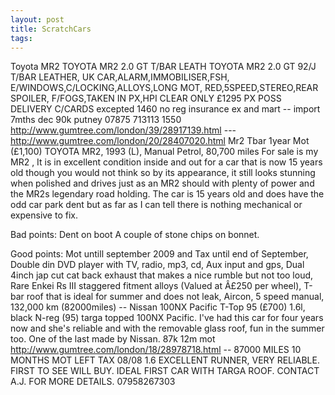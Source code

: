 ```yaml
---
layout: post 
title: ScratchCars
tags: 
---
```


Toyota MR2 TOYOTA MR2 2.0 GT T/BAR LEATH TOYOTA MR2 2.0 GT 92/J T/BAR
LEATHER, UK CAR,ALARM,IMMOBILISER,FSH, E/WINDOWS,C/LOCKING,ALLOYS,LONG
MOT, RED,5SPEED,STEREO,REAR SPOILER, F/FOGS,TAKEN IN PX,HPI CLEAR ONLY
£1295 PX POSS DELIVERY C/CARDS excepted 1460 no reg insurance ex and
mart \-- import 7mths dec 90k putney 07875 713113 1550
<http://www.gumtree.com/london/39/28917139.html> \-\--
<http://www.gumtree.com/london/20/28407020.html> Mr2 Tbar 1year Mot
(£1,100) TOYOTA MR2, 1993 (L), Manual Petrol, 80,700 miles For sale is
my MR2 , It is in excellent condition inside and out for a car that is
now 15 years old though you would not think so by its appearance, it
still looks stunning when polished and drives just as an MR2 should with
plenty of power and the MR2s legendary road holding. The car is 15 years
old and does have the odd car park dent but as far as I can tell there
is nothing mechanical or expensive to fix.

Bad points: Dent on boot A couple of stone chips on bonnet.

Good points: Mot untill september 2009 and Tax until end of September,
Double din DVD player with TV, radio, mp3, cd, Aux input and gps, Dual
4inch jap cut cat back exhaust that makes a nice rumble but not too
loud, Rare Enkei Rs III staggered fitment alloys (Valued at Â£250 per
wheel), T-bar roof that is ideal for summer and does not leak, Aircon, 5
speed manual, 132,000 km (82000miles) \-- Nissan 100NX Pacific T-Top 95
(£700) 1.6l, black N-reg (95) targa topped 100NX Pacific. I\'ve had this
car for four years now and she\'s reliable and with the removable glass
roof, fun in the summer too. One of the last made by Nissan. 87k 12m mot
<http://www.gumtree.com/london/18/28978718.html> \-- 87000 MILES 10
MONTHS MOT LEFT TAX 08/08 1.6 EXCELLENT RUNNER, VERY RELIABLE. FIRST TO
SEE WILL BUY. IDEAL FIRST CAR WITH TARGA ROOF. CONTACT A.J. FOR MORE
DETAILS. 07958267303

